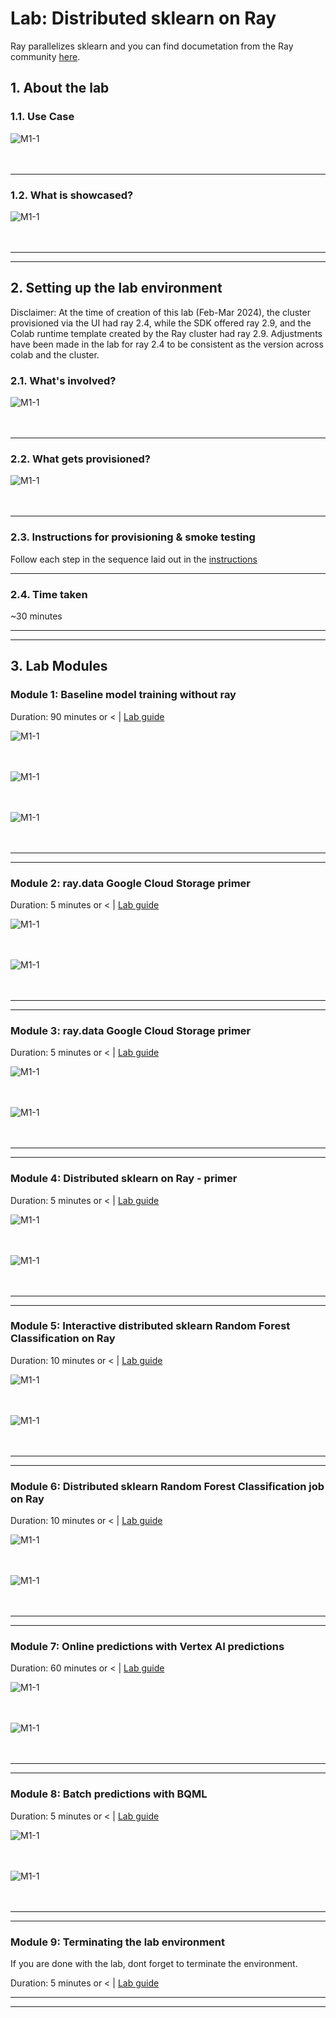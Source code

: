 # Lab: Distributed sklearn on Ray

Ray parallelizes sklearn and you can find documetation from the Ray community [here](https://docs.ray.io/en/latest/ray-more-libs/joblib.html#ray-joblib).

## 1. About the lab

### 1.1. Use Case

![M1-1](./images/skl-01.png)   
<br><br>

<hr>

### 1.2. What is showcased?

![M1-1](./images/skl-02.png)   
<br><br>

<hr><hr>

## 2. Setting up the lab environment

Disclaimer: At the time of creation of this lab (Feb-Mar 2024), the cluster provisioned via the UI had ray 2.4, while the SDK offered ray 2.9, and the Colab runtime template created by the Ray cluster had ray 2.9. Adjustments have been made in the lab for ray 2.4 to be consistent as the version across colab and the cluster.<br>

### 2.1. What's involved?

![M1-1](./images/skl-03.png)   
<br><br>

<hr>


### 2.2. What gets provisioned?


![M1-1](./images/skl-04.png)   
<br><br>

<hr>


### 2.3. Instructions for provisioning & smoke testing

Follow each step in the sequence laid out in the [instructions](https://github.com/anagha-google/ray-labs/blob/main/00-common/Module-00-Provisioning.md)

<hr>

### 2.4. Time taken

~30 minutes

<hr><hr>

## 3. Lab Modules

### Module 1: Baseline model training without ray

Duration: 90 minutes or < | [Lab guide](module-01-baseline-sans-ray-README.md)

![M1-1](./images/skl-3.1a.png)   
<br><br>

![M1-1](./images/skl-3.1b.png)   
<br><br>

![M1-1](./images/skl-3.1c.png)   
<br><br>

<hr><hr>

### Module 2: ray.data Google Cloud Storage primer

Duration: 5 minutes or < | [Lab guide](module-02-ray-data-gcs-primer-README.md)

![M1-1](./images/skl-3.2a.png)   
<br><br>

![M1-1](./images/skl-3.2b.png)   
<br><br>



<hr><hr>


### Module 3: ray.data Google Cloud Storage primer

Duration: 5 minutes or < | [Lab guide](module-03-ray-data-bq-primer-README.md)

![M1-1](./images/skl-3.3a.png)   
<br><br>

![M1-1](./images/skl-3.3b.png)   
<br><br>

<hr><hr>


### Module 4: Distributed sklearn on Ray - primer

Duration: 5 minutes or < | [Lab guide](module-04-ray-train-sklearn-primer-README.md)

![M1-1](./images/skl-3.4a.png)   
<br><br>

![M1-1](./images/skl-3.4b.png)   
<br><br>


<hr><hr>

### Module 5: Interactive distributed sklearn Random Forest Classification on Ray

Duration: 10 minutes or < | [Lab guide](module-05-ray-train-sklearn-interactive-README.md)

![M1-1](./images/skl-3.5a.png)   
<br><br>

![M1-1](./images/skl-3.5b.png)   
<br><br>


<hr><hr>

### Module 6: Distributed sklearn Random Forest Classification job on Ray

Duration: 10 minutes or < | [Lab guide](module-06-ray-train-sklearn-job-api-README.md)

![M1-1](./images/skl-3.6a.png)   
<br><br>

![M1-1](./images/skl-3.6b.png)   
<br><br>

<hr><hr>

### Module 7: Online predictions with Vertex AI predictions

Duration: 60 minutes or < | [Lab guide](module-07-ray-train-sklearn-serve-online-vertex-endpoint-README.md)

![M1-1](./images/skl-3.7a.png)   
<br><br>

![M1-1](./images/skl-3.7b.png)   
<br><br>

<hr><hr>

### Module 8: Batch predictions with BQML

Duration: 5 minutes or < | [Lab guide](module-08-ray-train-sklearn-serve-batch-bqml-README.md)

![M1-1](./images/skl-3.8a.png)   
<br><br>

![M1-1](./images/skl-3.8b.png)   
<br><br>


<hr><hr>

### Module 9: Terminating the lab environment

If you are done with the lab, dont forget to terminate the environment.<br>


Duration: 5 minutes or < | [Lab guide](module-end.md)

<hr><hr>
